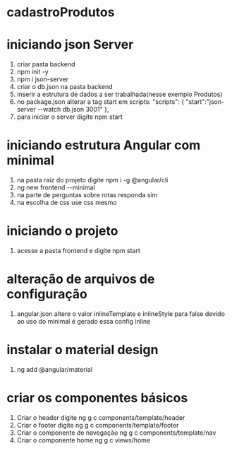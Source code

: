 # cadastroProdutos

# iniciando json Server
1. criar pasta backend 
2. npm init -y
3. npm i json-server
4. criar o db.json na pasta backend
5. inserir a estrutura de dados a ser trabalhada(nesse exemplo Produtos)
6. no package.json alterar a tag start em scripts: 
  "scripts": {
   "start":"json-server --watch db.json 3001"
  },
7. para iniciar o server digite npm start

# iniciando estrutura Angular com minimal
1. na pasta raiz do projeto digite npm i -g @angular/cli
2. ng new frontend --minimal
3. na parte de perguntas sobre rotas responda sim
4. na escolha de css use css mesmo

# iniciando o projeto
1. acesse a pasta frontend e digite npm start

# alteração de arquivos de configuração
1. angular.json altere o valor inlineTemplate e inlineStyle para false
devido ao uso do minimal é gerado essa config inline

# instalar o material design
1. ng add @angular/material

# criar os componentes básicos
1. Criar o header digite  ng g c components/template/header
2. Criar o footer digite  ng g c components/template/footer
3. Criar o componente de navegação ng g c components/template/nav
4. Criar o componente home ng g c views/home